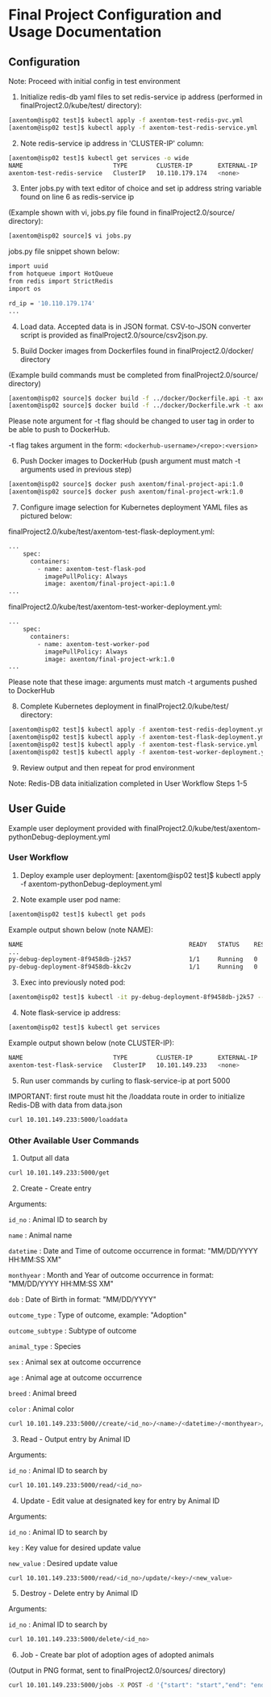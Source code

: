 # Final Project Configuration and Usage Documentation #

## Configuration ##

Note: Proceed with initial config in test environment

1) Initialize redis-db yaml files to set redis-service ip address (performed in finalProject2.0/kube/test/ directory):

```bash
[axentom@isp02 test]$ kubectl apply -f axentom-test-redis-pvc.yml
[axentom@isp02 test]$ kubectl apply -f axentom-test-redis-service.yml
```

2) Note redis-service ip address in 'CLUSTER-IP' column:

```bash
[axentom@isp02 test]$ kubectl get services -o wide
NAME                         TYPE        CLUSTER-IP       EXTERNAL-IP   PORT(S)    AGE   SELECTOR
axentom-test-redis-service   ClusterIP   10.110.179.174   <none>        6379/TCP   8h    app=axentom-test-redis
```

3) Enter jobs.py with text editor of choice and set ip address string variable found on line 6 as redis-service ip

(Example shown with vi, jobs.py file found in finalProject2.0/source/ directory):

```bash
[axentom@isp02 source]$ vi jobs.py
```

jobs.py file snippet shown below:
```bash
import uuid
from hotqueue import HotQueue
from redis import StrictRedis
import os

rd_ip = '10.110.179.174'
...
```


4) Load data. Accepted data is in JSON format. CSV-to-JSON converter script is provided as finalProject2.0/source/csv2json.py.

5) Build Docker images from Dockerfiles found in finalProject2.0/docker/ directory

(Example build commands must be completed from finalProject2.0/source/ directory)

```bash
[axentom@isp02 source]$ docker build -f ../docker/Dockerfile.api -t axentom/final-project-api:1.0 .
[axentom@isp02 source]$ docker build -f ../docker/Dockerfile.wrk -t axentom/final-project-wrk:1.0 .
```

Please note argument for -t flag should be changed to user tag in order to be able to push to DockerHub.

-t flag takes argument in the form: `<dockerhub-username>/<repo>:<version>`

6) Push Docker images to DockerHub (push argument must match -t arguments used in previous step)

```bash
[axentom@isp02 source]$ docker push axentom/final-project-api:1.0
[axentom@isp02 source]$ docker push axentom/final-project-wrk:1.0
```

7) Configure image selection for Kubernetes deployment YAML files as pictured below:

finalProject2.0/kube/test/axentom-test-flask-deployment.yml:
```bash
...
    spec:
      containers:
        - name: axentom-test-flask-pod
          imagePullPolicy: Always
          image: axentom/final-project-api:1.0
...
```

finalProject2.0/kube/test/axentom-test-worker-deployment.yml:
```bash
...
    spec:
      containers:
        - name: axentom-test-worker-pod
          imagePullPolicy: Always
          image: axentom/final-project-wrk:1.0
...
```

Please note that these image: arguments must match -t arguments pushed to DockerHub

8) Complete Kubernetes deployment in finalProject2.0/kube/test/ directory:

```bash
[axentom@isp02 test]$ kubectl apply -f axentom-test-redis-deployment.yml
[axentom@isp02 test]$ kubectl apply -f axentom-test-flask-deployment.yml
[axentom@isp02 test]$ kubectl apply -f axentom-test-flask-service.yml
[axentom@isp02 test]$ kubectl apply -f axentom-test-worker-deployment.yml
```

9) Review output and then repeat for prod environment

Note: Redis-DB data initialization completed in User Workflow Steps 1-5

## User Guide ##

Example user deployment provided with finalProject2.0/kube/test/axentom-pythonDebug-deployment.yml

### User Workflow ###

1) Deploy example user deployment:
[axentom@isp02 test]$ kubectl apply -f axentom-pythonDebug-deployment.yml

2) Note example user pod name:

```bash
[axentom@isp02 test]$ kubectl get pods
```

Example output shown below (note NAME):
```bash
NAME                                              READY   STATUS    RESTARTS   AGE
...
py-debug-deployment-8f9458db-j2k57                1/1     Running   0          9h
py-debug-deployment-8f9458db-kkc2v                1/1     Running   0          9h
```

3) Exec into previously noted pod:

```bash
[axentom@isp02 test]$ kubectl -it py-debug-deployment-8f9458db-j2k57 -- /bin/bash
```

4) Note flask-service ip address:

```bash
[axentom@isp02 test]$ kubectl get services
```

Example output shown below (note CLUSTER-IP):
```bash
NAME                         TYPE        CLUSTER-IP       EXTERNAL-IP   PORT(S)    AGE
axentom-test-flask-service   ClusterIP   10.101.149.233   <none>        5000/TCP   9h
```

5) Run user commands by curling to flask-service-ip at port 5000

IMPORTANT: first route must hit the /loaddata route in order to initialize Redis-DB with data from data.json

```bash
curl 10.101.149.233:5000/loaddata
```

### Other Available User Commands ###

1) Output all data

```bash
curl 10.101.149.233:5000/get
``` 
2) Create - Create entry

Arguments:

`id_no` : Animal ID to search by

`name` : Animal name

`datetime` : Date and Time of outcome occurrence in format: "MM/DD/YYYY HH:MM:SS XM"

`monthyear` : Month and Year of outcome occurrence in format: "MM/DD/YYYY HH:MM:SS XM"

`dob` : Date of Birth in format: "MM/DD/YYYY"

`outcome_type` : Type of outcome, example: "Adoption"

`outcome_subtype` : Subtype of outcome

`animal_type` : Species

`sex` : Animal sex at outcome occurrence

`age` : Animal age at outcome occurrence

`breed` : Animal breed

`color` : Animal color

```bash
curl 10.101.149.233:5000//create/<id_no>/<name>/<datetime>/<monthyear>/<dob>/<outcome_type>/<outcome_subtype>/<animal_type>/<sex>/<age>/<breed>/<color>
```

3) Read - Output entry by Animal ID

Arguments:

`id_no` : Animal ID to search by

```bash
curl 10.101.149.233:5000/read/<id_no>
```

4) Update - Edit value at designated key for entry by Animal ID

Arguments:

`id_no` : Animal ID to search by

`key` : Key value for desired update value

`new_value` : Desired update value

```bash
curl 10.101.149.233:5000/read/<id_no>/update/<key>/<new_value>
```

5) Destroy - Delete entry by Animal ID

Arguments:

`id_no` : Animal ID to search by

```bash
curl 10.101.149.233:5000/delete/<id_no>
```

6) Job - Create bar plot of adoption ages of adopted animals

(Output in PNG format, sent to finalProject2.0/sources/ directory)

```bash
curl 10.101.149.233:5000/jobs -X POST -d '{"start": "start","end": "end"}'
```

